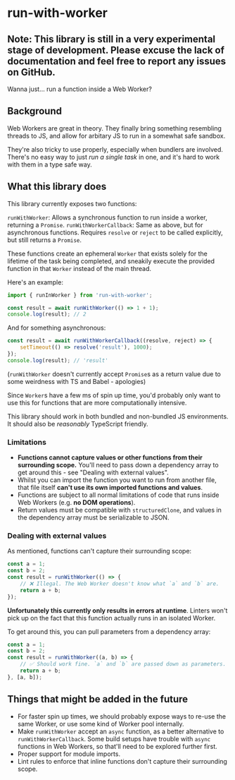 # run-with-worker

## Note: This library is still in a very experimental stage of development. Please excuse the lack of documentation and feel free to report any issues on GitHub.

Wanna just... run a function inside a Web Worker?

## Background
Web Workers are great in theory. They finally bring something resembling threads to JS, and allow for arbitary JS to run in a somewhat safe sandbox.

They're also tricky to use properly, especially when bundlers are involved. There's no easy way to just *run a single task* in one, and it's hard to work with them in a type safe way.

## What this library does
This library currently exposes two functions:

`runWithWorker`: Allows a synchronous function to run inside a worker, returning a `Promise`.
`runWithWorkerCallback`: Same as above, but for asynchronous functions. Requires `resolve` or `reject` to be called explicitly, but still returns a `Promise`.

These functions create an ephemeral `Worker` that exists solely for the lifetime of the task being completed, and sneakily execute the provided function in that `Worker` instead of the main thread.

Here's an example:
```ts
import { runInWorker } from 'run-with-worker';

const result = await runWithWorker(() => 1 + 1);
console.log(result); // 2
```

And for something asynchronous:
```ts
const result = await runWithWorkerCallback((resolve, reject) => {
    setTimeout(() => resolve('result'), 1000);
});
console.log(result); // 'result'
```

(`runWithWorker` doesn't currently accept `Promise`s as a return value due to some weirdness with TS and Babel - apologies)

Since `Worker`s have a few ms of spin up time, you'd probably only want to use this for functions that are more computationally intensive.

This library should work in both bundled and non-bundled JS environments. It should also be *reasonably* TypeScript friendly. 


### Limitations
- **Functions cannot capture values or other functions from their surrounding scope.** You'll need to pass down a dependency array to get around this - see "Dealing with external values".
- Whilst you can import the function you want to run from another file, that file itself **can't use its own imported functions and values**.
- Functions are subject to all normal limitations of code that runs inside Web Workers (e.g. **no DOM operations**).
- Return values must be compatible with `structuredClone`, and values in the dependency array must be serializable to JSON.

### Dealing with external values
As mentioned, functions can't capture their surrounding scope:

```ts
const a = 1;
const b = 2;
const result = runWithWorker(() => {
    // ❌ Illegal. The Web Worker doesn't know what `a` and `b` are.
    return a + b;
});
```

**Unfortunately this currently only results in errors at runtime**. Linters won't pick up on the fact that this function actually runs in an isolated Worker.

To get around this, you can pull parameters from a dependency array:

```ts
const a = 1;
const b = 2;
const result = runWithWorker((a, b) => {
    // ✅ Should work fine. `a` and `b` are passed down as parameters.
    return a + b;
}, [a, b]);
```

## Things that might be added in the future
- For faster spin up times, we should probably expose ways to re-use the same Worker, or use some kind of Worker pool internally.
- Make `runWithWorker` accept an `async` function, as a better alternative to `runWithWorkerCallback`. Some build setups have trouble with `async` functions in Web Workers, so that'll need to be explored further first.
- Proper support for module imports.
- Lint rules to enforce that inline functions don't capture their surrounding scope.


